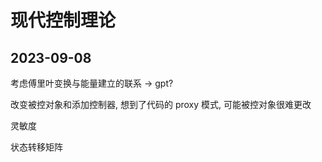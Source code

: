 # 现代控制理论

## 2023-09-08

考虑傅里叶变换与能量建立的联系 -> gpt?

改变被控对象和添加控制器, 想到了代码的 proxy 模式, 可能被控对象很难更改

灵敏度

状态转移矩阵
